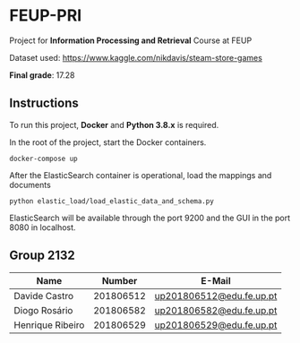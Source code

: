 # FEUP-PRI
Project for **Information Processing and Retrieval** Course at FEUP 

Dataset used: https://www.kaggle.com/nikdavis/steam-store-games

**Final grade**: 17.28

## Instructions

To run this project, **Docker** and **Python 3.8.x** is required.

In the root of the project, start the Docker containers.
```properties
docker-compose up
```

After the ElasticSearch container is operational, load the mappings and documents
```properties 
python elastic_load/load_elastic_data_and_schema.py
```

ElasticSearch will be available through the port 9200 and the GUI in the port 8080 in localhost.

## Group 2132
| Name             | Number    | E-Mail                   |
| ---------------- | --------- | ------------------------ |
| Davide Castro    | 201806512 | up201806512@edu.fe.up.pt |
| Diogo Rosário    | 201806582 | up201806582@edu.fe.up.pt |
| Henrique Ribeiro | 201806529 | up201806529@edu.fe.up.pt |

